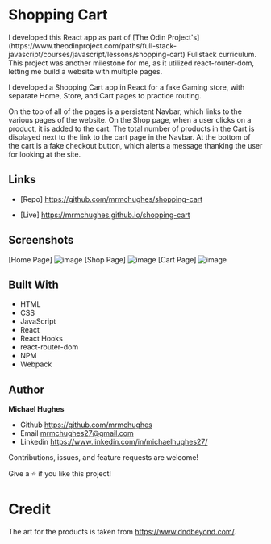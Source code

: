 <h1>Shopping Cart</h1>

<p>I developed this React app as part of [The Odin Project's](https://www.theodinproject.com/paths/full-stack-javascript/courses/javascript/lessons/shopping-cart) Fullstack curriculum. This project was another milestone for me, as it utilized react-router-dom, letting me build a website with multiple pages.</p>

<p>I developed a Shopping Cart app in React for a fake Gaming store, with separate Home, Store, and Cart pages to practice routing.
</p> 

<p>
On the top of all of the pages is a persistent Navbar, which links to the various pages of the website. On the Shop page, when a user clicks on a product, it is added to the cart. The total number of products in the Cart is displayed next to the link to the cart page in the Navbar. At the bottom of the cart is a fake checkout button, which alerts a message thanking the user for looking at the site.
</p>

## Links

- [Repo] https://github.com/mrmchughes/shopping-cart

- [Live] https://mrmchughes.github.io/shopping-cart

## Screenshots

[Home Page] ![image](https://user-images.githubusercontent.com/10659805/159097693-6e252419-7476-4753-ac7d-f51518280d90.png)
[Shop Page] ![image](https://user-images.githubusercontent.com/10659805/159097709-54bf2d1b-01e1-44ee-80e5-1947638fea64.png)
[Cart Page] ![image](https://user-images.githubusercontent.com/10659805/159097750-688f50f5-4d92-4876-8a40-6810758fed87.png)

## Built With

- HTML
- CSS
- JavaScript
- React
- React Hooks
- react-router-dom
- NPM
- Webpack

## Author

**Michael Hughes**

- Github https://github.com/mrmchughes
- Email mrmchughes27@gmail.com
- Linkedin https://www.linkedin.com/in/michaelhughes27/

Contributions, issues, and feature requests are welcome!

Give a ⭐️ if you like this project!

# Credit

The art for the products is taken from https://www.dndbeyond.com/.
